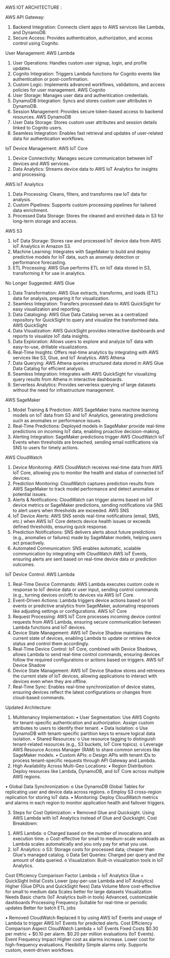 AWS IOT ARCHITECTURE :
 

AWS API Gateway:
1.	Backend Integration: Connects client apps to AWS services like Lambda, and DynamoDB.
2.	Secure Access: Provides authentication, authorization, and access control using Cognito.

User Management:
AWS Lambda
1.	User Operations: Handles custom user signup, login, and profile updates.
2.	Cognito Integration: Triggers Lambda functions for Cognito events like authentication or post-confirmation.
3.	Custom Logic: Implements advanced workflows, validations, and access policies for user management.
AWS Cognito
1.	User Storage: Manages user data and authentication credentials.
2.	DynamoDB Integration: Syncs and stores custom user attributes in DynamoDB.
3.	Session Management: Provides secure token-based access to backend resources.
AWS DynamoDB
1.	User Data Storage: Stores custom user attributes and session details linked to Cognito users.
2.	Seamless Integration: Enables fast retrieval and updates of user-related data for authentication workflows.

IoT Device Management:
AWS IoT Core
1.	Device Connectivity: Manages secure communication between IoT devices and AWS services.
2.	Data Analytics: Streams device data to AWS IoT Analytics for insights and processing.

AWS IoT Analytics
1.	Data Processing: Cleans, filters, and transforms raw IoT data for analysis.
2.	Custom Pipelines: Supports custom processing pipelines for tailored data enrichment.
3.	Processed Data Storage: Stores the cleaned and enriched data in S3 for long-term storage and access.

AWS S3
1.	IoT Data Storage: Stores raw and processed IoT device data from AWS IoT Analytics in Amazon S3.
2.	Machine Learning: Integrates with SageMaker to build and deploy predictive models for IoT data, such as anomaly detection or performance forecasting.
3.	ETL Processing: AWS Glue performs ETL on IoT data stored in S3, transforming it for use in  analytics.

No Longer Suggested:
AWS Glue
1.	Data Transformation: AWS Glue extracts, transforms, and loads (ETL) data for analysis, preparing it for visualization.
2.	Seamless Integration: Transfers processed data to AWS QuickSight for easy visualization and reporting.
3.	Data Cataloging: AWS Glue Data Catalog serves as a centralized repository for QuickSight to query and visualize the transformed data.
AWS QuickSight
1.	Data Visualization: AWS QuickSight provides interactive dashboards and reports to visualize IoT data insights.
2.	Data Exploration: Allows users to explore and analyze IoT data with easy-to-use, drillable visualizations.
3.	Real-Time Insights: Offers real-time analytics by integrating with AWS services like S3, Glue, and IoT Analytics.
AWS Athena
1.	Data Querying: AWS Athena queries structured data stored in AWS Glue Data Catalog for efficient analysis.
2.	Seamless Integration: Integrates with AWS QuickSight for visualizing query results from Athena in interactive dashboards.
3.	Serverless Analytics: Provides serverless querying of large datasets without the need for infrastructure management.

AWS SageMaker
1.	Model Training & Prediction: AWS SageMaker trains machine learning models on IoT data from S3 and IoT Analytics, generating predictions such as anomalies or performance issues.
2.	Real-Time Predictions: Deployed models in SageMaker provide real-time predictions on incoming IoT data, enabling proactive decision-making.
3.	Alerting Integration: SageMaker predictions trigger AWS CloudWatch IoT Events when thresholds are breached, sending email notifications via SNS to users for timely actions.

AWS CloudWatch
1.	Device Monitoring: AWS CloudWatch receives real-time data from AWS IoT Core, allowing you to monitor the health and status of connected IoT devices.
2.	Prediction Monitoring: CloudWatch captures prediction results from AWS SageMaker to track model performance and detect anomalies or potential issues.
3.	Alerts & Notifications: CloudWatch can trigger alarms based on IoT device metrics or SageMaker predictions, sending notifications via SNS to alert users when thresholds are exceeded.
AWS SNS
1.	IoT Device Alerts: AWS SNS sends real-time notifications (email, SMS, etc.) when AWS IoT Core detects device health issues or exceeds defined thresholds, ensuring quick response.
2.	Prediction Notifications: SNS delivers alerts about future predictions (e.g., anomalies or failures) made by SageMaker models, helping users act proactively.
3.	Automated Communication: SNS enables automatic, scalable communication by integrating with CloudWatch AWS IoT Events, ensuring alerts are sent based on real-time device data or prediction outcomes.



IoT Device Control:
AWS Lambda
1.	Real-Time Device Commands: AWS Lambda executes custom code in response to IoT device data or user input, sending control commands (e.g., turning devices on/off) to devices via AWS IoT Core.
2.	Event-Driven Actions: Lambda triggers device actions based on IoT events or predictive analytics from SageMaker, automating responses like adjusting settings or configurations.
AWS IoT Core
1.	Request Processing: AWS IoT Core processes incoming device control requests from AWS Lambda, ensuring secure communication between Lambda functions and IoT devices.
2.	Device State Management: AWS IoT Device Shadow maintains the current state of devices, enabling Lambda to update or retrieve device status and control them accordingly.
3.	Real-Time Device Control: IoT Core, combined with Device Shadows, allows Lambda to send real-time control commands, ensuring devices follow the required configurations or actions based on triggers.
AWS IoT Device Shadow
1.	Device State Management: AWS IoT Device Shadow stores and retrieves the current state of IoT devices, allowing applications to interact with devices even when they are offline.
2.	Real-Time Sync: Enables real-time synchronization of device states, ensuring devices reflect the latest configurations or changes from cloud-based commands.












Updated Architecture:
 
1. Multitenancy Implementation:
•	User Segmentation: Use AWS Cognito for tenant-specific authentication and authorization. Assign custom attributes to users to identify their tenant.
•	Data Isolation:
o	Use DynamoDB with tenant-specific partition keys to ensure logical data isolation.
•	Shared Resources:
o	Use resource tagging to distinguish tenant-related resources (e.g., S3 buckets, IoT Core topics).
o	Leverage AWS Resource Access Manager (RAM) to share common services like SageMaker models.
•	Custom APIs:
o	Design APIs with tenant IDs to process tenant-specific requests through API Gateway and Lambda.
2. High Availability Across Multi-Geo Locations:
•	Region Distribution: Deploy resources like Lambda, DynamoDB, and IoT Core across multiple AWS regions.

•	Global Data Synchronization:
o	Use DynamoDB Global Tables for replicating user and device data across regions.
o	Employ S3 cross-region replication for storing IoT data.
•	Monitoring: Deploy CloudWatch metrics and alarms in each region to monitor application health and failover triggers.

3.	 Steps for Cost Optimization:
•	Removed Glue and Quicksight.
	Using AWS Lambda with IoT Analytics instead of Glue and Quicksight.
Cost Breakdown:
1)	AWS Lambda:
o	Charged based on the number of invocations and execution time.
o	Cost-effective for small to medium-scale workloads as Lambda scales automatically and you only pay for what you use.
2)	IoT Analytics:
o	S3: Storage costs for processed data; cheaper than Glue's managed catalog.
o	Data Set Queries: Charged per query and the amount of data queried.
o	Visualization: Built-in visualization tools in IoT Analytics.


Cost Efficiency Comparison
Factor	Lambda + IoT Analytics	Glue + QuickSight
Initial Costs	Lower (pay-per-use Lambda and IoT Analytics)	Higher (Glue DPUs and QuickSight fees)
Data Volume	More cost-effective for small to medium data	Scales better for large datasets
Visualization Needs	Basic charts (IoT Analytics built-in tools)	Advanced, customizable dashboards
Processing Frequency	Suitable for real-time or periodic updates	Better for batch ETL jobs




•	Removed CloudWatch
Replaced it by using AWS IoT Events and usage of Lambda to trigger AWS IoT Events for predicted alerts.
Cost Efficiency Comparison
Aspect	CloudWatch	Lambda + IoT Events
Fixed Costs	$0.30 per metric + $0.10 per alarm.	$0.20 per million evaluations
 (IoT Events).
Event Frequency
Impact	Higher cost as alarms
increase.	Lower cost for high-frequency evaluations.
Flexibility	Simple alarms only.	Supports custom, event-driven workflows.




